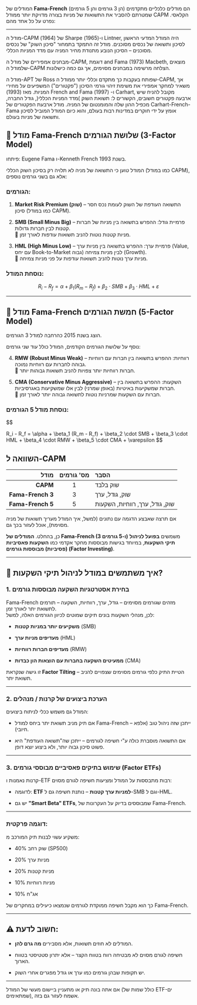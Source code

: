 המודלים של **Fama-French** (הן 3 גורמים והן 5 גורמים) הם מודלים כלכליים מתקדמים שמטרתם להסביר את התשואות של מניות בצורה מדויקת יותר ממודל CAPM הקלאסי. נפרט על כל אחד מהם:

---
מודל ה-CAPM של (1964) Sharpe ו-(1965) Lintner, היה המודל המדעי הראשון לסיכון ותשואה
של נכסים מסוכנים. מודל זה התמקד בתמחור "סיכון השוק" של נכסים מסוכנים – הסיכון הנובע מתנודת
 מחיר המניה עם מדד המניות הכללי. 

מבחנים אמפיריים של מודל ה-CAPM, דוגמת and Fama
(1973) Macbeth, מוצאים שלמודל ה-CAPM הצלחה מרשימה במבחנים מסוימים, אך גם כמה
כישלונות.

מודל ה-APT של Ross שפותח בעקבות כך מתקדם וכללי יותר ממודל ה-CAPM, אך משאיר למחקר אמפירי את משימת זיהוי גורמי הסיכון ("פקטורים") המשפיעים על מחירי המניות. מאז (1993) French and Fama ו- (1997) Carhart, מקובל להניח שיש ארבעה פקטורים חשובים,
הקשורים ל: תשואת השוק )מדד המניות הכללי(, גודל החברה, מכפיל ההון שלה והמומנטום של המניה.
מודל ארבעת הפקטורים של Carhart-French-Fama אומץ על ידי חוקרים במדינות רבות בעולם, והוא
כיום המודל המוביל לסיכון ותשואה של מניות בעולם.



## 🔹 מודל **Fama-French שלושת הגורמים (3-Factor Model)**

פיתחו: Eugene Fama ו-Kenneth French בשנת 1993.

המודל טוען כי התשואה של מניה לא תלויה רק בסיכון השוק הכללי (כמו במודל CAPM), אלא גם בשני גורמים נוספים:

### הגורמים:

1. **Market Risk Premium (שוק)** – התשואה העודפת של השוק לעומת נכס חסר סיכון (כמו במודל CAPM).
    
2. **SMB (Small Minus Big)** – פרמיית גודל: ההפרש בתשואה בין מניות של חברות קטנות לבין חברות גדולות.  
    📌 מניות קטנות נוטות להניב תשואות עודפות לאורך זמן.
    
3. **HML (High Minus Low)** – פרמיית ערך: ההפרש בתשואה בין מניות ערך (Value, עם יחס Book-to-Market גבוה) לבין מניות צמיחה (Growth).  
    📌 מניות ערך נוטות להניב תשואות עודפות על פני מניות צמיחה.
    

### נוסחת המודל:

$$
R_i - R_f = \alpha + \beta_1 (R_m - R_f) + \beta_2 \cdot SMB + \beta_3 \cdot HML + \varepsilon
$$

---

## 🔹 מודל **Fama-French חמשת הגורמים (5-Factor Model)**

הוצג בשנת 2015 כהרחבה למודל 3 הגורמים.

נוסף על שלושת הגורמים הקודמים, המודל כולל עוד שני גורמים:

4. **RMW (Robust Minus Weak)** – רווחיות: ההפרש בתשואה בין חברות עם רווחיות גבוהה לחברות עם רווחיות נמוכה.  
    📌 חברות רווחיות יותר צפויות להניב תשואות גבוהות יותר.
    
5. **CMA (Conservative Minus Aggressive)** – השקעות: ההפרש בתשואה בין חברות שמשקיעות באיטיות (באופן שמרני) לבין אלו שמשקיעות באגרסיביות.  
    📌 חברות עם השקעות שמרניות נוטות לתשואה גבוהה יותר לאורך זמן.
    

### נוסחת מודל 5 הגורמים:


$$

R_i - R_f = \alpha + \beta_1 (R_m - R_f) + \beta_2 \cdot SMB + \beta_3 \cdot HML + \beta_4 \cdot RMW + \beta_5 \cdot CMA + \varepsilon
$$



## השוואה ל-CAPM

|              מודל | מס' גורמים | הסבר                            |
| -----------------:|:----------:|:------------------------------- |
|          **CAPM** |     1      | שוק בלבד                        |
| **Fama-French 3** |     3      | שוק, גודל, ערך                  |
| **Fama-French 5** |     5      | שוק, גודל, ערך, רווחיות, השקעות |



אם תרצה שאבצע הדגמה עם נתונים (למשל, איך המודל מעריך תשואות של מניה מסוימת), אוכל לעזור בכך גם.


כן, בהחלט. **המודלים של Fama-French (3 ו-5 גורמים)** משמשים **בפועל לניהול תיקי השקעות**, במיוחד בגישות מבוססות מחקר אקדמי כמו **השקעות פאסיביות (פסיביות) מבוססות גורמים (Factor Investing)**.

---

## 🎯 איך משתמשים במודל לניהול תיקי השקעות?

### 1. **בחירת אסטרטגיות השקעה מבוססות גורמים**

Fama-French מזהים שגורמים מסוימים – גודל, ערך, רווחיות, השקעה – תורמים לתשואת יתר לאורך זמן.  
לכן, מנהלי השקעות בונים תיקים שמוטים לכיוון הגורמים האלה, למשל:

- **משקיעים יותר במניות קטנות** (SMB)
    
- **מעדיפים מניות ערך** (HML)
    
- **מעדיפים חברות רווחיות** (RMW)
    
- **ממעיטים השקעה בחברות עם הוצאות הון כבדות** (CMA)
    

זו גישה שנקראת **Factor Tilting** – הטיית התיק כלפי גורמים מסוימים שצפויים להניב תשואת יתר.

---

### 2. **הערכת ביצועים של קרנות / מנהלים**

המודל גם משמש ככלי לניתוח ביצועים:

- אם תיק מניב תשואת יתר ביחס למודל Fama-French – ייתכן שזה ניהול טוב (אלפא חיובי).
    
- אם התשואה מוסברת כולה ע"י חשיפה לגורמים – ייתכן שה"תשואה העודפת" היא פשוט סיכון גבוה יותר, ולא ביצוע יוצא דופן.
    

---

### 3. **שימוש בתיקים פאסיביים מבוססי גורמים (Factor ETFs)**

קרנות נאמנות ו-ETF רבות מתבססות על המודל ומציעות חשיפה לגורם מסוים:

- לדוגמה: **ETF למניות ערך קטנות** – נותנת חשיפה גם ל-SMB וגם ל-HML.
    
- יש גם **"Smart Beta" ETFs**, שמבוססים בדיוק על העקרונות של Fama-French.
    

---

### דוגמה פרקטית:

משקיע עשוי לבנות תיק המורכב מ:

- 40% שוק רחב (SP500)
    
- 20% מניות ערך
    
- 20% מניות קטנות
    
- 10% מניות רווחיות
    
- 10% אג"ח
    

כך הוא מקבל חשיפה ממוקדת לגורמים שנמצאו כיעילים במחקרים של Fama-French.

---

## ⚠️ חשוב לדעת:

- המודלים לא חוזים תשואות, אלא מסבירים **מה גרם להן**.
    
- חשיפה לגורם מסוים לא מבטיחה רווח בטווח הקצר – אלא יתרון סטטיסטי בטווח הארוך.
    
- יש תקופות שבהן גורמים כמו ערך או גודל מפגרים אחרי השוק.
    

---

אם אתה בונה תיק או מתעניין ביישום מעשי של המודל (כולל שמות של ETF-ים שמתאימים), אשמח לעזור גם בזה.
